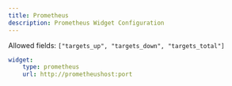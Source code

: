 ```yaml
---
title: Prometheus
description: Prometheus Widget Configuration
---
```



Allowed fields: `["targets_up", "targets_down", "targets_total"]`

```yaml
widget:
    type: prometheus
    url: http://prometheushost:port
```



